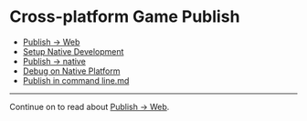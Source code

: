 # Cross-platform Game Publish

- [Publish -> Web](publish-web.md)
- [Setup Native Development](setup-native-development.md)
- [Publish -> native](publish-native.md)
- [Debug on Native Platform](debug-native.md)
- [Publish in command line.md](publish-in-command-line.md)

<hr>

Continue on to read about [Publish -> Web](publish-web.md).
